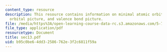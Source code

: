 ```yaml
---
content_type: resource
description: This resource contains information on minimal atomic orbital basis, molecular
  orbital picture, and valence bond picture.
file: /media/https%3A/open-learning-course-data-rc.s3.amazonaws.com/5-73-introductory-quantum-mechanics-i-fall-2005/b95c0be64dd32586762e3f2c6811f59a_sec13.pdf
file_type: application/pdf
resourcetype: Document
title: sec13.pdf
uid: b95c0be6-4dd3-2586-762e-3f2c6811f59a
---
```

